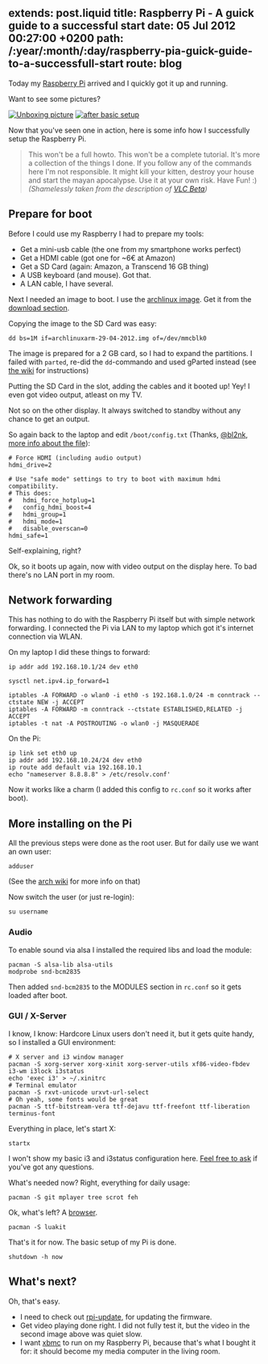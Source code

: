 extends: post.liquid
title: Raspberry Pi - A guick guide to a successful start
date: 05 Jul 2012 00:27:00 +0200
path: /:year/:month/:day/raspberry-pia-guick-guide-to-a-successfull-start
route: blog
---

Today my [Raspberry Pi][pi] arrived and I quickly got it up and running.

Want to see some pictures?

[![Unboxing picture](http://tmp.fnordig.de/rasp-pi-1.jpg)](http://yfrog.com/oekjfbhj)
[![after basic setup](http://tmp.fnordig.de/rasp-pi-2.jpg)](http://yfrog.com/ocb24hfej)

Now that you've seen one in action, here is some info how I successfully setup
the Raspberry Pi.

> This won't be a full howto. This won't be a complete tutorial. It's more a
> collection of the things I done.  If you follow any of the commands here I'm
> not responsible.  It might kill your kitten, destroy your house and start the
> mayan apocalypse. Use it at your own risk. Have Fun! :) _(Shamelessly taken
> from the description of
> [VLC Beta](https://play.google.com/store/apps/details?id=org.videolan.vlc.betav7neon))_

## Prepare for boot

Before I could use my Raspberry I had to prepare my tools:

* Get a mini-usb cable (the one from my smartphone works perfect)
* Get a HDMI cable (got one for ~6€ at Amazon)
* Get a SD Card (again: Amazon, a Transcend 16 GB thing)
* A USB keyboard (and mouse). Got that.
* A LAN cable, I have several.

Next I needed an image to boot. I use the [archlinux image][alarm]. Get it from
the [download section][downloads].

Copying the image to the SD Card was easy:

    dd bs=1M if=archlinuxarm-29-04-2012.img of=/dev/mmcblk0

The image is prepared for a 2 GB card, so I had to expand the partitions. I
failed with `parted`, re-did the `dd`-commando and used gParted instead (see
[the wiki][resize] for instructions)

Putting the SD Card in the slot, adding the cables and it booted up! Yey!
I even got video output, atleast on my TV.

Not so on the other display. It always switched to standby without any chance
to get an output.

So again back to the laptop and edit `/boot/config.txt` (Thanks,
[@bl2nk](http://twitter.com/bl2nk), [more info about the file][config.txt]):

    # Force HDMI (including audio output)
    hdmi_drive=2

    # Use "safe mode" settings to try to boot with maximum hdmi compatibility.
    # This does:
    #   hdmi_force_hotplug=1
    #   config_hdmi_boost=4
    #   hdmi_group=1
    #   hdmi_mode=1
    #   disable_overscan=0
    hdmi_safe=1

Self-explaining, right?

Ok, so it boots up again, now with video output on the display here.
To bad there's no LAN port in my room.

## Network forwarding

This has nothing to do with the Raspberry Pi itself but with simple network forwarding.
I connected the Pi via LAN to my laptop which got it's internet connection via WLAN.

On my laptop I did these things to forward:

    ip addr add 192.168.10.1/24 dev eth0

    sysctl net.ipv4.ip_forward=1

    iptables -A FORWARD -o wlan0 -i eth0 -s 192.168.1.0/24 -m conntrack --ctstate NEW -j ACCEPT
    iptables -A FORWARD -m conntrack --ctstate ESTABLISHED,RELATED -j ACCEPT
    iptables -t nat -A POSTROUTING -o wlan0 -j MASQUERADE

On the Pi:

    ip link set eth0 up
    ip addr add 192.168.10.24/24 dev eth0
    ip route add default via 192.168.10.1
    echo "nameserver 8.8.8.8" > /etc/resolv.conf'

Now it works like a charm (I added this config to `rc.conf` so it works after boot).

## More installing on the Pi

All the previous steps were done as the root user. But for daily use we want an own user:

    adduser

(See the [arch wiki](https://wiki.archlinux.org/index.php/Beginners%27_Guide#Adding_a_User) for more info on that)

Now switch the user (or just re-login):

    su username

### Audio

To enable sound via alsa I installed the required libs and load the module:

    pacman -S alsa-lib alsa-utils
    modprobe snd-bcm2835

Then added `snd-bcm2835` to the MODULES section in `rc.conf` so it gets loaded after boot.

### GUI / X-Server

I know, I know: Hardcore Linux users don't need it, but it gets quite handy, so
I installed a GUI environment:

    # X server and i3 window manager
    pacman -S xorg-server xorg-xinit xorg-server-utils xf86-video-fbdev i3-wm i3lock i3status
    echo 'exec i3' > ~/.xinitrc
    # Terminal emulator
    pacman -S rxvt-unicode urxvt-url-select
    # Oh yeah, some fonts would be great
    pacman -S ttf-bitstream-vera ttf-dejavu ttf-freefont ttf-liberation terminus-font

Everything in place, let's start X:

    startx

I won't show my basic i3 and i3status configuration here. [Feel free to ask][twitter]
if you've got any questions.

What's needed now? Right, everything for daily usage:

    pacman -S git mplayer tree scrot feh

Ok, what's left? A [browser][luakit].

    pacman -S luakit

That's it for now. The basic setup of my Pi is done.

    shutdown -h now

## What's next?

Oh, that's easy.

* I need to check out [rpi-update][], for updating the firmware.
* Get video playing done right. I did not fully test it, but the video in the
  second image above was quiet slow.
* I want [xbmc][] to run on my Raspberry Pi, because that's what I bought it for:
   it should become my media computer in the living room.

[pi]: http://www.raspberrypi.org/
[downloads]: http://www.raspberrypi.org/download
[luakit]: http://mason-larobina.github.com/luakit/
[rpi-update]: https://github.com/Hexxeh/rpi-update
[alarm]: http://archlinuxarm.org/
[resize]: http://elinux.org/RPi_Resize_Flash_Partitions
[config.txt]: http://elinux.org/RPi_config.txt
[twitter]: http://twitter.com/badboy_
[xbmc]: http://xbmc.org/

